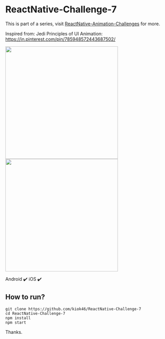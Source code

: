 # ReactNative-Challenge-7

This is part of a series, visit [ReactNative-Animation-Challenges](https://github.com/kiok46/ReactNative-Animation-Challenges) for more.

Inspired from: Jedi Principles of UI Animation:  https://in.pinterest.com/pin/785948572443687502/

<img src="https://user-images.githubusercontent.com/7335120/35076574-27806408-fc1f-11e7-8fa6-9e03a3693770.gif" width="350">  <img src="https://user-images.githubusercontent.com/7335120/35076596-446c0432-fc1f-11e7-9458-dc93e968be55.gif" width="350">


Android ✔️    iOS ✔️

## How to run?

```
git clone https://github.com/kiok46/ReactNative-Challenge-7
cd ReactNative-Challenge-7
npm install
npm start
```


Thanks.
